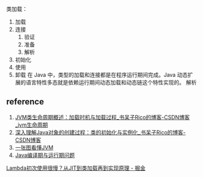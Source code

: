 类加载：
1. 加载
2. 连接
	1. 验证
	2. 准备
	3. 解析
3. 初始化
4. 使用
5. 卸载
在 Java 中，类型的加载和连接都是在程序运行期间完成。Java 动态扩展的语言特性多态就是依赖运行期间动态加载和动态链这个特性实现的。
解析
## reference
1. [JVM类生命周期概述：加载时机与加载过程_书呆子Rico的博客-CSDN博客_jvm生命周期](https://blog.csdn.net/justloveyou_/article/details/72466105)
2. [深入理解Java对象的创建过程：类的初始化与实例化_书呆子Rico的博客-CSDN博客](https://blog.csdn.net/justloveyou_/article/details/72466416)
3. [一张图看懂JVM](https://mp.weixin.qq.com/s?__biz=MzAxNjk4ODE4OQ==&mid=2247484432&idx=1&sn=381c98c49ffb813a9b9799e232a5a42c)
4. [Java编译期与运行期问题](https://mp.weixin.qq.com/s?__biz=MzIyODE5NjUwNQ==&mid=2653323028&idx=2&sn=2e0a83c33be2c57131682485017dc733)



[Lambda初次使用很慢？从JIT到类加载再到实现原理 - 掘金](https://juejin.cn/post/6844904202439753741)